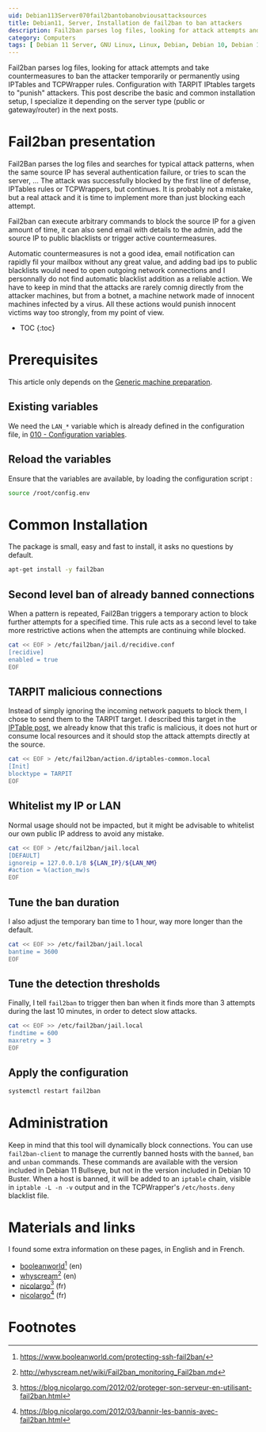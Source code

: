 ```yaml
---
uid: Debian113Server070fail2bantobanobviousattacksources
title: Debian11, Server, Installation de fail2ban to ban attackers
description: Fail2ban parses log files, looking for attack attempts and take countermeasures to ban the attacker temporarily or permanently using IPTables and TCPWrapper rules. Configuration with TARPIT IPtables targets to "punish" attackers. This post describe the basic and common installation setup, I specialize it depending on the server type (public or gateway/router) in the next posts.
category: Computers
tags: [ Debian 11 Server, GNU Linux, Linux, Debian, Debian 10, Debian 11, Buster, Bullseye, Server, Installation, Fail2ban, TARPIT, Ban, Security, IPTables, TCPWrappers ]
---
```


Fail2ban parses log files, looking for attack attempts and take countermeasures to ban the attacker temporarily or permanently using IPTables and TCPWrapper rules. Configuration with TARPIT IPtables targets to "punish" attackers. This post describe the basic and common installation setup, I specialize it depending on the server type (public or gateway/router) in the next posts.

# Fail2ban presentation

Fail2Ban parses the log files and searches for typical attack patterns, when the same source IP has several authentication failure, or tries to scan the server, ... The attack was successfully blocked by the first line of defense, IPTables rules or TCPWrappers, but continues. It is probably not a mistake, but a real attack and it is time to implement more than just blocking each attempt. 

Fail2ban can execute arbitrary commands to block the source IP for a given amount of time, it can also send email with details to the admin, add the source IP to public blacklists or trigger active countermeasures. 

Automatic countermeasures is not a good idea, email notification can rapidly fil your mailbox without any great value, and adding bad ips to public blacklists would need to open outgoing network connections and I personnally do not find automatic blacklist addition as a reliable action. We have to keep in mind that the attacks are rarely comnig directly from the attacker machines, but from a botnet, a machine network made of innocent machines infected by a virus. All these actions would punish innocent victims way too strongly, from my point of view.

* TOC
{:toc}

# Prerequisites
This article only depends on the [Generic machine preparation](/pages/en/tags/#debian11-preparation).

## Existing variables
We need the `LAN_*` variable which is already defined in the configuration file, in [010 - Configuration variables](../../undefined).

## Reload the variables
Ensure that the variables are available, by loading the configuration script :
```bash
source /root/config.env
```

# Common Installation
The package is small, easy and fast to install, it asks no questions by default.
```bash
apt-get install -y fail2ban
```

## Second level ban of already banned connections
When a pattern is repeated, Fail2Ban triggers a temporary action to block further attempts for a specified time. This rule acts as a second level to take more restrictive actions when the attempts are continuing while blocked.
```bash
cat << EOF > /etc/fail2ban/jail.d/recidive.conf
[recidive]
enabled = true
EOF
```

## TARPIT malicious connections
Instead of simply ignoring the incoming network paquets to block them, I chose to send them to the TARPIT target. I described this target in the [IPTable post](), we already know that this trafic is malicious, it does not hurt or consume local resources and it should stop the attack attempts directly at the source.
```bash
cat << EOF > /etc/fail2ban/action.d/iptables-common.local
[Init]
blocktype = TARPIT
EOF
```

## Whitelist my IP or LAN
Normal usage should not be impacted, but it might be advisable to whitelist our own public IP address to avoid any mistake.
```bash
cat << EOF > /etc/fail2ban/jail.local
[DEFAULT]
ignoreip = 127.0.0.1/8 ${LAN_IP}/${LAN_NM}
#action = %(action_mw)s
EOF
```

## Tune the ban duration
I also adjust the temporary ban time to 1 hour, way more longer than the default. 
```bash
cat << EOF >> /etc/fail2ban/jail.local
bantime = 3600
EOF
```

## Tune the detection thresholds
Finally, I tell `fail2ban` to trigger then ban when it finds more than 3 attempts during the last 10 minutes, in order to detect slow attacks.
```bash
cat << EOF >> /etc/fail2ban/jail.local
findtime = 600
maxretry = 3
EOF
```

## Apply the configuration
```bash
systemctl restart fail2ban
```

# Administration
Keep in mind that this tool will dynamically block connections. You can use `fail2ban-client` to manage the currently banned hosts with the `banned`, `ban` and `unban` commands. These commands are available with the version included in Debian 11 Bullseye, but not in the version included in Debian 10 Buster. When a host is banned, it will be added to an `iptable` chain, visible in `iptable -L -n -v` output and in the TCPWrapper's `/etc/hosts.deny` blacklist file.

# Materials and links

I found some extra information on these pages, in English and in French.
- [booleanworld][booleanworld][^1] (en)
- [whyscream][whyscream][^2] (en)
- [nicolargo][nicolargo1][^3] (fr)
- [nicolargo][nicolargo2][^4] (fr)

# Footnotes

[booleanworld]: https://www.booleanworld.com/protecting-ssh-fail2ban/ "Protecting SSH with Fail2Ban"
[whyscream]: http://whyscream.net/wiki/Fail2ban_monitoring_Fail2ban.md "Monitoring with Fail2ban"
[nicolargo1]: https://blog.nicolargo.com/2012/02/proteger-son-serveur-en-utilisant-fail2ban.html "Protéger son serveur avec Fail2ban"
[nicolargo2]: https://blog.nicolargo.com/2012/03/bannir-les-bannis-avec-fail2ban.html "Bannir les bannis avec Fail2ban"

[^1]: https://www.booleanworld.com/protecting-ssh-fail2ban/
[^2]: http://whyscream.net/wiki/Fail2ban_monitoring_Fail2ban.md
[^3]: https://blog.nicolargo.com/2012/02/proteger-son-serveur-en-utilisant-fail2ban.html
[^4]: https://blog.nicolargo.com/2012/03/bannir-les-bannis-avec-fail2ban.html
